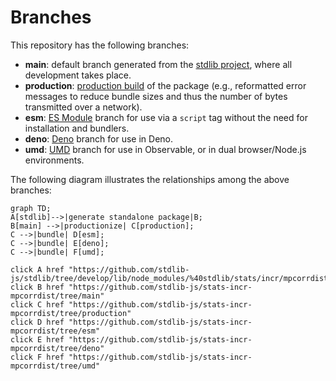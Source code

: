 <!--

@license Apache-2.0

Copyright (c) 2022 The Stdlib Authors.

Licensed under the Apache License, Version 2.0 (the "License");
you may not use this file except in compliance with the License.
You may obtain a copy of the License at

    http://www.apache.org/licenses/LICENSE-2.0

Unless required by applicable law or agreed to in writing, software
distributed under the License is distributed on an "AS IS" BASIS,
WITHOUT WARRANTIES OR CONDITIONS OF ANY KIND, either express or implied.
See the License for the specific language governing permissions and
limitations under the License.

-->

# Branches

This repository has the following branches:

-   **main**: default branch generated from the [stdlib project][stdlib-url], where all development takes place.
-   **production**: [production build][production-url] of the package (e.g., reformatted error messages to reduce bundle sizes and thus the number of bytes transmitted over a network).
-   **esm**: [ES Module][esm-url] branch for use via a `script` tag without the need for installation and bundlers.
-   **deno**: [Deno][deno-url] branch for use in Deno.
-   **umd**: [UMD][umd-url] branch for use in Observable, or in dual browser/Node.js environments.

The following diagram illustrates the relationships among the above branches:

```mermaid
graph TD;
A[stdlib]-->|generate standalone package|B;
B[main] -->|productionize| C[production];
C -->|bundle| D[esm];
C -->|bundle| E[deno];
C -->|bundle| F[umd];

click A href "https://github.com/stdlib-js/stdlib/tree/develop/lib/node_modules/%40stdlib/stats/incr/mpcorrdist"
click B href "https://github.com/stdlib-js/stats-incr-mpcorrdist/tree/main"
click C href "https://github.com/stdlib-js/stats-incr-mpcorrdist/tree/production"
click D href "https://github.com/stdlib-js/stats-incr-mpcorrdist/tree/esm"
click E href "https://github.com/stdlib-js/stats-incr-mpcorrdist/tree/deno"
click F href "https://github.com/stdlib-js/stats-incr-mpcorrdist/tree/umd"
```

[stdlib-url]: https://github.com/stdlib-js/stdlib/tree/develop/lib/node_modules/%40stdlib/stats/incr/mpcorrdist
[production-url]: https://github.com/stdlib-js/stats-incr-mpcorrdist/tree/production
[deno-url]: https://github.com/stdlib-js/stats-incr-mpcorrdist/tree/deno
[umd-url]: https://github.com/stdlib-js/stats-incr-mpcorrdist/tree/umd
[esm-url]: https://github.com/stdlib-js/stats-incr-mpcorrdist/tree/esm